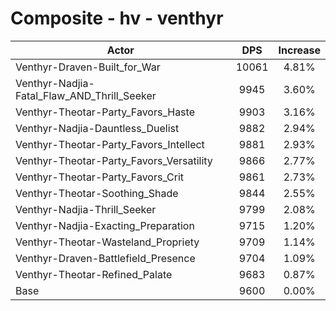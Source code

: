 # Composite - hv - venthyr
| Actor | DPS | Increase |
|---|:---:|:---:|
|Venthyr-Draven-Built_for_War|10061|4.81%|
|Venthyr-Nadjia-Fatal_Flaw_AND_Thrill_Seeker|9945|3.60%|
|Venthyr-Theotar-Party_Favors_Haste|9903|3.16%|
|Venthyr-Nadjia-Dauntless_Duelist|9882|2.94%|
|Venthyr-Theotar-Party_Favors_Intellect|9881|2.93%|
|Venthyr-Theotar-Party_Favors_Versatility|9866|2.77%|
|Venthyr-Theotar-Party_Favors_Crit|9861|2.73%|
|Venthyr-Theotar-Soothing_Shade|9844|2.55%|
|Venthyr-Nadjia-Thrill_Seeker|9799|2.08%|
|Venthyr-Nadjia-Exacting_Preparation|9715|1.20%|
|Venthyr-Theotar-Wasteland_Propriety|9709|1.14%|
|Venthyr-Draven-Battlefield_Presence|9704|1.09%|
|Venthyr-Theotar-Refined_Palate|9683|0.87%|
|Base|9600|0.00%|
